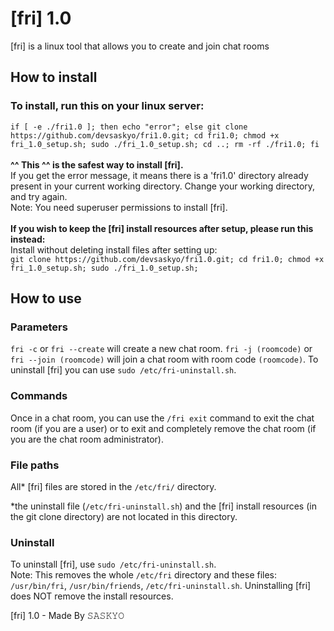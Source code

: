 # [fri] 1.0
[fri] is a linux tool that allows you to create and join chat rooms

## How to install
### To install, run this on your linux server:
`if [ -e ./fri1.0 ]; then echo "error"; else git clone https://github.com/devsaskyo/fri1.0.git; cd fri1.0; chmod +x fri_1.0_setup.sh; sudo ./fri_1.0_setup.sh; cd ..; rm -rf ./fri1.0; fi`
<br>
<br>
**^^ This ^^ is the safest way to install [fri].**
<br>
If you get the error message, it means there is a 'fri1.0' directory already present in your current working directory. Change your working directory, and try again.
<br>
Note: You need superuser permissions to install [fri].
<br>
<br>
**If you wish to keep the [fri] install resources after setup, please run this instead:**
<br>
Install without deleting install files after setting up:<br>
`git clone https://github.com/devsaskyo/fri1.0.git; cd fri1.0; chmod +x fri_1.0_setup.sh; sudo ./fri_1.0_setup.sh;`

## How to use
### Parameters
`fri -c` or `fri --create` will create a new chat room.
`fri -j (roomcode)` or `fri --join (roomcode)` will join a chat room with room code `(roomcode)`.
To uninstall [fri] you can use `sudo /etc/fri-uninstall.sh`.

### Commands
Once in a chat room, you can use the `/fri exit` command to exit the chat room (if you are a user) or to exit and completely remove the chat room (if you are the chat room administrator).

### File paths
All* [fri] files are stored in the `/etc/fri/` directory.

*the uninstall file (`/etc/fri-uninstall.sh`) and the [fri] install resources (in the git clone directory) are not located in this directory.

### Uninstall
To uninstall [fri], use `sudo /etc/fri-uninstall.sh`.
<br>
Note: This removes the whole `/etc/fri` directory and these files: `/usr/bin/fri`, `/usr/bin/friends`, `/etc/fri-uninstall.sh`. Uninstalling [fri] does NOT remove the install resources.

[fri] 1.0 - Made By 𝚂𝙰𝚂𝙺𝚈𝙾
